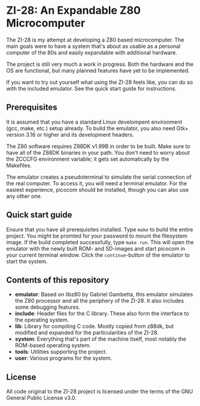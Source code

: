 # ZI-28: An Expandable Z80 Microcomputer

The ZI-28 is my attempt at developing a Z80 based microcomputer.
The main goals were to have a system that's about as usable as
a personal computer of the 80s and easily expandable with additional hardware.

The project is still very much a work in progress. Both the hardware and the
OS are functional, but many planned features have yet to be implemented.

If you want to try out yourself what using the ZI-28 feels like, you can do so
with the included emulator. See the quick start guide for instructions.


## Prerequisites

It is assumed that you have a standard Linux develompent environment
(gcc, make, etc.) setup already. To build the emulator, you also need Gtk+
version 3.16 or higher and its development headers.

The Z80 software requires Z88DK v1.99B in order to be built. Make sure to have
all of the Z88DK binaries in your path. You don't need to worry about the ZCCCFG
environment variable; it gets set automatically by the Makefiles.

The emulator creates a pseudoterminal to simulate the serial connection of the
real computer. To access it, you will need a terminal emulator. For the easiest
experience, picocom should be installed, though you can also use any other one.


## Quick start guide

Ensure that you have all prerequisites installed. Type `make` to build the
entire project. You might be promted for your password to mount the filesystem
image. If the build completed successfully, type `make run`. This will open
the emulator with the newly built ROM- and SD-images and start picocom in your
current terminal window. Click the `continue`-button of the emulator to start
the system.


## Contents of this repository

* **emulator**: Based on libz80 by Gabriel Gambetta, this emulator simulates the
  Z80 processor and all the periphery of the ZI-28. It also includes some
  debugging features.
* **include**: Header files for the C library. These also form the interface to
  the operating system.
* **lib**: Library for compiling C code. Mostly copied from z88dk, but modified
  and expanded for the particularities of the ZI-28.
* **system**: Everything that's part of the machine itself, most notably the
  ROM-based operating system.
* **tools**: Utilities supporting the project.
* **user**: Various programs for the system.


## License

All code original to the ZI-28 project is licensed under the terms of the
GNU General Public License v3.0.
